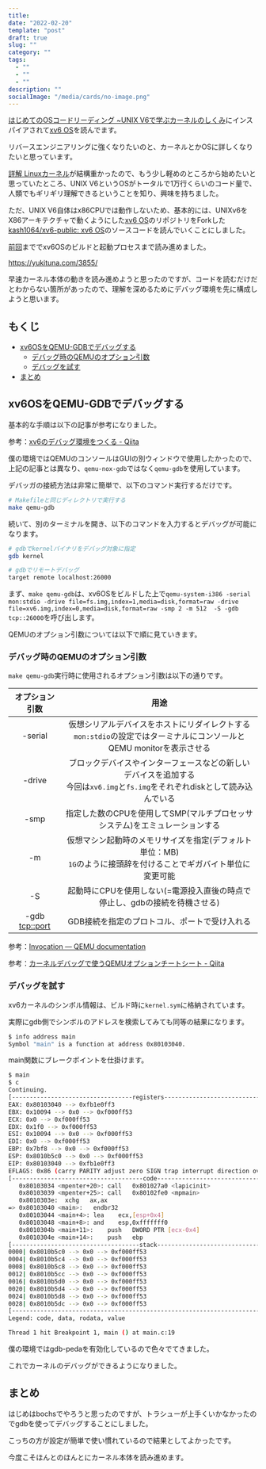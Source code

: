 ```yaml
---
title: 
date: "2022-02-20"
template: "post"
draft: true
slug: ""
category: ""
tags:
  - ""
  - ""
  - ""
description: ""
socialImage: "/media/cards/no-image.png"
---
```


[はじめてのOSコードリーディング ~UNIX V6で学ぶカーネルのしくみ](https://amzn.to/3q8TU3K)にインスパイアされて[xv6 OS](https://github.com/mit-pdos/xv6-public)を読んでます。

リバースエンジニアリングに強くなりたいのと、カーネルとかOSに詳しくなりたいと思っています。

[詳解 Linuxカーネル](https://amzn.to/3I6fkVt)が結構重かったので、もう少し軽めのところから始めたいと思っていたところ、UNIX V6というOSがトータルで1万行くらいのコード量で、人類でもギリギリ理解できるということを知り、興味を持ちました。

ただ、UNIX V6自体はx86CPUでは動作しないため、基本的には、UNIXv6をX86アーキテクチャで動くようにした[xv6 OS](https://github.com/mit-pdos/xv6-public)のリポジトリをForkした[kash1064/xv6-public: xv6 OS](https://github.com/kash1064/xv6-public)のソースコードを読んでいくことにしました。

[前回](https://yukituna.com/3855/)まででxv6OSのビルドと起動プロセスまで読み進めました。

https://yukituna.com/3855/

早速カーネル本体の動きを読み進めようと思ったのですが、コードを読むだけだとわからない箇所があったので、理解を深めるためにデバッグ環境を先に構成しようと思います。

<!-- omit in toc -->
## もくじ
- [xv6OSをQEMU-GDBでデバッグする](#xv6osをqemu-gdbでデバッグする)
  - [デバッグ時のQEMUのオプション引数](#デバッグ時のqemuのオプション引数)
  - [デバッグを試す](#デバッグを試す)
- [まとめ](#まとめ)

## xv6OSをQEMU-GDBでデバッグする

基本的な手順は以下の記事が参考になりました。

参考：[xv6のデバッグ環境をつくる - Qiita](https://qiita.com/ksky/items/974ad1249cfb2dcf5437)

僕の環境ではQEMUのコンソールはGUIの別ウィンドウで使用したかったので、上記の記事とは異なり、`qemu-nox-gdb`ではなく`qemu-gdb`を使用しています。

デバッガの接続方法は非常に簡単で、以下のコマンド実行するだけです。

``` bash
# Makefileと同じディレクトリで実行する
make qemu-gdb
```

続いて、別のターミナルを開き、以下のコマンドを入力するとデバッグが可能になります。

``` bash
# gdbでkernelバイナリをデバッグ対象に指定
gdb kernel

# gdbでリモートデバッグ
target remote localhost:26000
```

まず、`make qemu-gdb`は、xv6OSをビルドした上で`qemu-system-i386 -serial mon:stdio -drive file=fs.img,index=1,media=disk,format=raw -drive file=xv6.img,index=0,media=disk,format=raw -smp 2 -m 512  -S -gdb tcp::26000`を呼び出します。

QEMUのオプション引数については以下で順に見ていきます。

### デバッグ時のQEMUのオプション引数

`make qemu-gdb`実行時に使用されるオプション引数は以下の通りです。

|  オプション引数  |                             用途                             |
| :--------------: | :----------------------------------------------------------: |
|  -serial <dev>   | 仮想シリアルデバイスをホストにリダイレクトする<br />`mon:stdio`の設定ではターミナルにコンソールとQEMU monitorを表示させる |
| -drive <options> | ブロックデバイスやインターフェースなどの新しいデバイスを追加する<br />今回は`xv6.img`と`fs.img`をそれぞれdiskとして読み込んでいる |
|   -smp <cpus>    | 指定した数のCPUを使用してSMP(マルチプロセッサシステム)をエミュレーションする |
|  -m <MB or GB>   | 仮想マシン起動時のメモリサイズを指定(デフォルト単位：MB)<br />`1G`のように接頭辞を付けることでギガバイト単位に変更可能 |
|        -S        | 起動時にCPUを使用しない(=電源投入直後の時点で停止し、gdbの接続を待機させる) |
| -gdb <tcp::port> |        GDB接続を指定のプロトコル、ポートで受け入れる         |

参考：[Invocation — QEMU documentation](https://www.qemu.org/docs/master/system/invocation.html#hxtool-0)

参考：[カーネルデバッグで使うQEMUオプションチートシート - Qiita](https://qiita.com/wataash/items/174b454d4478898a556b)

### デバッグを試す

xv6カーネルのシンボル情報は、ビルド時に`kernel.sym`に格納されています。

実際にgdb側でシンボルのアドレスを検索してみても同等の結果になります。

``` bash
$ info address main
Symbol "main" is a function at address 0x80103040.
```

main関数にブレークポイントを仕掛けます。

``` bash
$ main
$ c
Continuing.
[----------------------------------registers-----------------------------------]
EAX: 0x80103040 --> 0xfb1e0ff3 
EBX: 0x10094 --> 0x0 --> 0xf000ff53 
ECX: 0x0 --> 0xf000ff53 
EDX: 0x1f0 --> 0xf000ff53 
ESI: 0x10094 --> 0x0 --> 0xf000ff53 
EDI: 0x0 --> 0xf000ff53 
EBP: 0x7bf8 --> 0x0 --> 0xf000ff53 
ESP: 0x8010b5c0 --> 0x0 --> 0xf000ff53 
EIP: 0x80103040 --> 0xfb1e0ff3
EFLAGS: 0x86 (carry PARITY adjust zero SIGN trap interrupt direction overflow)
[-------------------------------------code-------------------------------------]
   0x80103034 <mpenter+20>:	call   0x801027a0 <lapicinit>
   0x80103039 <mpenter+25>:	call   0x80102fe0 <mpmain>
   0x8010303e:	xchg   ax,ax
=> 0x80103040 <main>:	endbr32 
   0x80103044 <main+4>:	lea    ecx,[esp+0x4]
   0x80103048 <main+8>:	and    esp,0xfffffff0
   0x8010304b <main+11>:	push   DWORD PTR [ecx-0x4]
   0x8010304e <main+14>:	push   ebp
[------------------------------------stack-------------------------------------]
0000| 0x8010b5c0 --> 0x0 --> 0xf000ff53 
0004| 0x8010b5c4 --> 0x0 --> 0xf000ff53 
0008| 0x8010b5c8 --> 0x0 --> 0xf000ff53 
0012| 0x8010b5cc --> 0x0 --> 0xf000ff53 
0016| 0x8010b5d0 --> 0x0 --> 0xf000ff53 
0020| 0x8010b5d4 --> 0x0 --> 0xf000ff53 
0024| 0x8010b5d8 --> 0x0 --> 0xf000ff53 
0028| 0x8010b5dc --> 0x0 --> 0xf000ff53 
[------------------------------------------------------------------------------]
Legend: code, data, rodata, value

Thread 1 hit Breakpoint 1, main () at main.c:19
```

僕の環境ではgdb-pedaを有効化しているので色々でてきました。

これでカーネルのデバッグができるようになりました。

## まとめ

はじめはbochsでやろうと思ったのですが、トラシューが上手くいかなかったのでgdbを使ってデバッグすることにしました。

こっちの方が設定が簡単で使い慣れているので結果としてよかったです。

今度こそほんとのほんとにカーネル本体を読み進めます。
